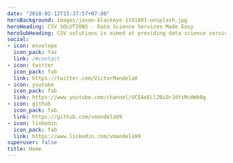 ```yaml
---
date: "2018-02-12T15:37:57+07:00"
heroBackground: images/jason-blackeye-1191801-unsplash.jpg
heroHeading: CSV SOLUTIONS - Data Science Services Made Easy
heroSubHeading: CSV solutions is aimed at providing data science service for understanding of data while at the same time shielding business from unforeseen future shortcoming using AI.
social:
- icon: envelope
  icon_pack: fas
  link: /#contact
- icon: twitter
  icon_pack: fab
  link: https://twitter.com/VictorMandela8
- icon: youtube
  icon_pack: fab
  link: https://www.youtube.com/channel/UCEAeELl2BiOrJdYsMcHWb8g
- icon: github
  icon_pack: fab
  link: https://github.com/vmandela99
- icon: linkedin
  icon_pack: fab
  link: https://www.linkedin.com/vmandela99
superuser: false
title: Home
---
```

